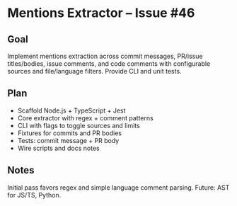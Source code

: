 # Mentions Extractor – Issue #46

## Goal
Implement mentions extraction across commit messages, PR/issue titles/bodies, issue comments, and code comments with configurable sources and file/language filters. Provide CLI and unit tests.

## Plan
- Scaffold Node.js + TypeScript + Jest
- Core extractor with regex + comment patterns
- CLI with flags to toggle sources and limits
- Fixtures for commits and PR bodies
- Tests: commit message + PR body
- Wire scripts and docs notes

## Notes
Initial pass favors regex and simple language comment parsing. Future: AST for JS/TS, Python.
